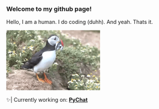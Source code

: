 ### Welcome to my github page!
Hello, I am a human. I do coding (duhh). And yeah. Thats it.

<img src="giphy.gif" width="250" height="160" />

✨| Currently working on: [**PyChat**](https://github.com/puffindev/pychat)
